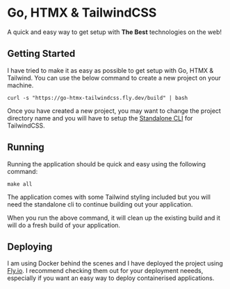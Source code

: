 # Go, HTMX & TailwindCSS

A quick and easy way to get setup with **The Best** technologies on the web!

## Getting Started
I have tried to make it as easy as possible to get setup with Go, HTMX & Tailwind. You
can use the below command to create a new project on your machine.

`curl -s "https://go-htmx-tailwindcss.fly.dev/build" | bash`

Once you have created a new project, you may want to change the project directory name
and you will have to setup the [Standalone CLI](https://tailwindcss.com/blog/standalone-cli)
for TailwindCSS.

## Running
Running the application should be quick and easy using the following command:

`make all`

The application comes with some Tailwind styling included but you will need the standalone cli
to continue building out your application.

When you run the above command, it will clean up the existing build and it will do a fresh build
of your application.

## Deploying
I am using Docker behind the scenes and I have deployed the project using [Fly.io](https://fly.io/).
I recommend checking them out for your deployment neeeds, especially if you want an easy way to deploy
containerised applications.
